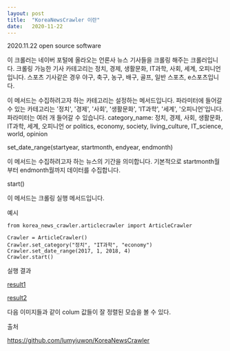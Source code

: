 ```yaml
---
layout: post
title:  "KoreaNewsCrawler 이란"
date:   2020-11-22 
---
```

2020.11.22
open source software


이 크롤러는 네이버 포털에 올라오는 언론사 뉴스 기사들을 크롤링 해주는 크롤러입니다.
크롤링 가능한 기사 카테고리는 정치, 경제, 생활문화, IT과학, 사회, 세계, 오피니언입니다. 
스포츠 기사같은 경우 야구, 축구, 농구, 배구, 골프, 일반 스포츠, e스포츠입니다.



이 메서드는 수집하려고자 하는 카테고리는 설정하는 메서드입니다.
파라미터에 들어갈 수 있는 카테고리는 '정치', '경제', '사회', '생활문화', 'IT과학', '세계', '오피니언'입니다.
파라미터는 여러 개 들어갈 수 있습니다.
category_name: 정치, 경제, 사회, 생활문화, IT과학, 세계, 오피니언 or politics, economy, society, living_culture, IT_science, world, opinion

set_date_range(startyear, startmonth, endyear, endmonth)

이 메서드는 수집하려고자 하는 뉴스의 기간을 의미합니다. 기본적으로 startmonth월부터 endmonth월까지 데이터를 수집합니다.

start()

이 메서드는 크롤링 실행 메서드입니다.

예시

```phython
from korea_news_crawler.articlecrawler import ArticleCrawler

Crawler = ArticleCrawler()  
Crawler.set_category("정치", "IT과학", "economy")  
Crawler.set_date_range(2017, 1, 2018, 4)  
Crawler.start()
```

 실행 결과
 
  [result1]  
  
  
  [result2]

[result1]: https://github.com/20-2-SKKU-OSS/2020-2-OSS-11/blob/gh-pages/_img/article_result.PNG


[result2]: https://github.com/20-2-SKKU-OSS/2020-2-OSS-11/blob/gh-pages/_img/sport_resultimg.PNG


다음 이미지들과 같이 colum 값들이 잘 정렬된 모습을 볼 수 있다.




출처



 https://github.com/lumyjuwon/KoreaNewsCrawler
